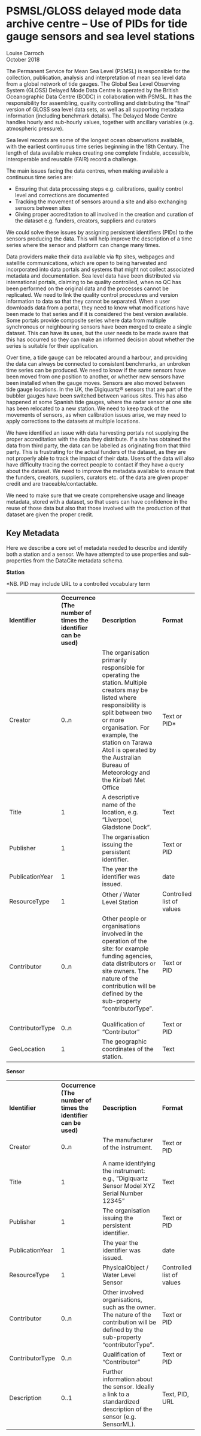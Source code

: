 # PSMSL/GLOSS delayed mode data archive centre – Use of PIDs for tide gauge sensors and sea level stations

Louise Darroch  
October 2018

The Permanent Service for Mean Sea Level (PSMSL) is responsible for the collection, publication, analysis and interpretation of mean sea level data from a global network of tide gauges. The Global Sea Level Observing System (GLOSS) Delayed Mode Data Centre is operated by the British Oceanographic Data Centre (BODC) in collaboration with PSMSL. It has the responsibility for assembling, quality controlling and distributing the “final” version of GLOSS sea level data sets, as well as all supporting metadata information (including benchmark details). The Delayed Mode Centre handles hourly and sub-hourly values, together with ancillary variables (e.g. atmospheric pressure).

Sea level records are some of the longest ocean observations available, with the earliest continuous time series beginning in the 18th Century. The length of data available makes creating one complete findable, accessible, interoperable and reusable (FAIR) record a challenge.

The main issues facing the data centres, when making available a continuous time series are:

* Ensuring that data processing steps e.g. calibrations, quality control level and corrections are documented
* Tracking the movement of sensors around a site and also exchanging sensors between sites
* Giving proper accreditation to all involved in the creation and curation of the dataset e.g. funders, creators, suppliers and curators

We could solve these issues by assigning persistent identifiers (PIDs) to the sensors producing the data. This will help improve the description of a time series where the sensor and platform can change many times.

Data providers make their data available via ftp sites, webpages and satellite communications, which are open to being harvested and incorporated into data portals and systems that might not collect associated metadata and documentation. Sea level data have been distributed via international portals, claiming to be quality controlled, when no QC has been performed on the original data and the processes cannot be replicated. We need to link the quality control procedures and version information to data so that they cannot be separated. When a user downloads data from a portal, they need to know what modifications have been made to that series and if it is considered the best version available. Some portals provide composite series where data from multiple synchronous or neighbouring sensors have been merged to create a single dataset. This can have its uses, but the user needs to be made aware that this has occurred so they can make an informed decision about whether the series is suitable for their application.

Over time, a tide gauge can be relocated around a harbour, and providing the data can always be connected to consistent benchmarks, an unbroken time series can be produced. We need to know if the same sensors have been moved from one position to another, or whether new sensors have been installed when the gauge moves. Sensors are also moved between tide gauge locations. In the UK, the Digiquartz® sensors that are part of the bubbler gauges have been switched between various sites. This has also happened at some Spanish tide gauges, where the radar sensor at one site has been relocated to a new station. We need to keep track of the movements of sensors, as when calibration issues arise, we may need to apply corrections to the datasets at multiple locations.

We have identified an issue with data harvesting portals not supplying the proper accreditation with the data they distribute. If a site has obtained the data from third party, the data can be labelled as originating from that third party. This is frustrating for the actual funders of the dataset, as they are not properly able to track the impact of their data. Users of the data will also have difficulty tracing the correct people to contact if they have a query about the dataset. We need to improve the metadata available to ensure that the funders, creators, suppliers, curators etc. of the data are given proper credit and are traceable/contactable.

We need to make sure that we create comprehensive usage and lineage metadata, stored with a dataset, so that users can have confidence in the reuse of those data but also that those involved with the production of that dataset are given the proper credit. 

## Key Metadata

Here we describe a core set of metadata needed to describe and identify both a station and a sensor. We have attempted to use properties and sub-properties from the DataCite metadata schema.

**Station**

*NB. PID may include URL to a controlled vocabulary term

 


<table>
  <tr>
   <td><strong>Identifier</strong>
   </td>
   <td><strong>Occurrence (The number of times the identifier can be used)</strong>
   </td>
   <td><strong>Description</strong>
   </td>
   <td><strong>Format</strong>
   </td>
  </tr>
  <tr>
   <td>Creator
   </td>
   <td>0..n
   </td>
   <td>The organisation primarily responsible for operating the station. Multiple creators may be listed where responsibility is split between two or more organisation. For example, the station on Tarawa Atoll is operated by the Australian Bureau of Meteorology and the Kiribati Met Office
   </td>
   <td>Text or PID*
   </td>
  </tr>
  <tr>
   <td>Title
   </td>
   <td>1
   </td>
   <td>A descriptive name of the location, e.g. “Liverpool, Gladstone Dock”.
   </td>
   <td>Text
   </td>
  </tr>
  <tr>
   <td>Publisher
   </td>
   <td>1
   </td>
   <td>The organisation issuing the persistent identifier.
   </td>
   <td>Text or PID
   </td>
  </tr>
  <tr>
   <td>PublicationYear
   </td>
   <td>1
   </td>
   <td>The year the identifier was issued.
   </td>
   <td>date
   </td>
  </tr>
  <tr>
   <td>ResourceType
   </td>
   <td>1
   </td>
   <td>Other / Water Level Station
<p>
 
   </td>
   <td>Controlled list of values
   </td>
  </tr>
  <tr>
   <td>Contributor
   </td>
   <td>0..n
   </td>
   <td>Other people or organisations involved in the operation of the site: for example funding agencies, data distributors or site owners. The nature of the contribution will be defined by the sub-property “contributorType”.
<p>
 
   </td>
   <td>Text or PID
   </td>
  </tr>
  <tr>
   <td>ContributorType
   </td>
   <td>0..n
   </td>
   <td>Qualification of “Contributor”
   </td>
   <td>Text or PID
   </td>
  </tr>
  <tr>
   <td>GeoLocation
   </td>
   <td>1
   </td>
   <td>The geographic coordinates of the station.
   </td>
   <td>Text
   </td>
  </tr>
</table>

**Sensor**

<table>
  <tr>
   <td><strong>Identifier</strong>
   </td>
   <td><strong>Occurrence (The number of times the identifier can be used)</strong>
   </td>
   <td><strong>Description</strong>
   </td>
   <td><strong>Format</strong>
   </td>
  </tr>
  <tr>
   <td>Creator
   </td>
   <td>0..n
   </td>
   <td>The manufacturer of the instrument.
<p>
 
   </td>
   <td>Text or PID
   </td>
  </tr>
  <tr>
   <td>Title
   </td>
   <td>1
   </td>
   <td>A name identifying the instrument: e.g., “Digiquartz Sensor Model XYZ Serial Number 12345”
   </td>
   <td>Text
   </td>
  </tr>
  <tr>
   <td>Publisher
   </td>
   <td>1
   </td>
   <td>The organisation issuing the persistent identifier.
   </td>
   <td>Text or PID
   </td>
  </tr>
  <tr>
   <td>PublicationYear
   </td>
   <td>1
   </td>
   <td>The year the identifier was issued.
   </td>
   <td>date
   </td>
  </tr>
  <tr>
   <td>ResourceType
   </td>
   <td>1
   </td>
   <td>PhysicalObject / Water Level Sensor
   </td>
   <td>Controlled list of values
   </td>
  </tr>
  <tr>
   <td>Contributor
   </td>
   <td>0..n
   </td>
   <td>Other involved organisations, such as the owner. The nature of the contribution will be defined by the sub-property “contributorType”.
   </td>
   <td>Text or PID
   </td>
  </tr>
  <tr>
   <td>ContributorType
   </td>
   <td>0..n
   </td>
   <td>Qualification of “Contributor”
   </td>
   <td>Text or PID
   </td>
  </tr>
  <tr>
   <td>Description
   </td>
   <td>0..1
   </td>
   <td>Further information about the sensor. Ideally a link to a standardized description of the sensor (e.g. SensorML).
   </td>
   <td>Text, PID, URL
   </td>
  </tr>
</table>


 


<!-- Docs to Markdown version 1.0β17 -->
